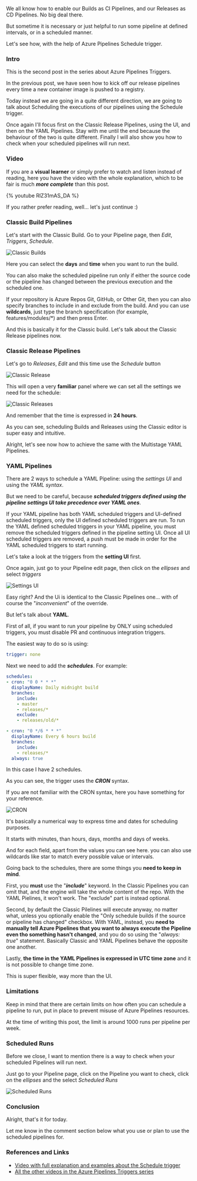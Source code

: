 We all know how to enable our Builds as CI Pipelines, and our Releases as CD Pipelines. No big deal there.

But sometime it is necessary or just helpful to run some pipeline at defined intervals, or in a scheduled manner.

Let's see how, with the help of Azure Pipelines Schedule trigger.

### Intro

This is the second post in the series about Azure Pipelines Triggers.

In the previous post, we have seen how to kick off our release pipelines every time a new container image is pushed to a registry.

Today instead we are going in a quite different direction, we are going to talk about Scheduling the executions of our pipelines using the Schedule trigger.

Once again I'll focus first on the Classic Release Pipelines, using the UI, and then on the YAML Pipelines. Stay with me until the end because the behaviour of the two is quite different.
Finally I will also show you how to check when your scheduled pipelines will run next.

### Video

If you are a __visual learner__ or simply prefer to watch and listen instead of reading, here you have the video with the whole explanation, which to be fair is much ___more complete___ than this post.

{% youtube RlZ31mAS_DA %}

If you rather prefer reading, well... let's just continue :) 

### Classic Build Pipelines

Let's start with the Classic Build. Go to your Pipeline page, then _Edit_, _Triggers_, _Schedule_.

![Classic Builds](https://dev-to-uploads.s3.amazonaws.com/i/db24m4gmgzpvs8280pzt.png)

Here you can select the __days__ and __time__ when you want to run the build.

You can also make the scheduled pipeline run only if either the source code or the pipeline has changed between the previous execution and the scheduled one.

If your repository is Azure Repos Git, GitHub, or Other Git, then you can also specify branches to include in and exclude from the build.
And you can use __wildcards__, just type the branch specification (for example, features/modules/*) and then press Enter.

And this is basically it for the Classic build. Let's talk about the Classic Release pipelines now.

### Classic Release Pipelines

Let's go to _Releases_, _Edit_ and this time use the _Schedule_ button

![Classic Release](https://dev-to-uploads.s3.amazonaws.com/i/7kckzlty0owwk6qqpml2.png)

This will open a very __familiar__ panel where we can set all the settings we need for the schedule:

![Classic Releases](https://dev-to-uploads.s3.amazonaws.com/i/b0fss4rai3m68r9mzdp6.png)

And remember that the time is expressed in __24 hours__.

As you can see, scheduling Builds and Releases using the Classic editor is super easy and intuitive.

Alright, let's see now how to achieve the same with the Multistage YAML Pipelines.

### YAML Pipelines

There are 2 ways to schedule a YAML Pipeline: using the _settings UI_ and using the _YAML syntax_.

But we need to be careful, because ___scheduled triggers defined using the pipeline settings UI take precedence over YAML ones___.

If your YAML pipeline has both YAML scheduled triggers and UI-defined scheduled triggers, only the UI defined scheduled triggers are run. To run the YAML defined scheduled triggers in your YAML pipeline, you must remove the scheduled triggers defined in the pipeline setting UI. Once all UI scheduled triggers are removed, a push must be made in order for the YAML scheduled triggers to start running.

Let's take a look at the triggers from the __setting UI__ first.

Once again, just go to your Pipeline edit page, then click on the _ellipses_ and select _triggers_

![Settings UI](https://dev-to-uploads.s3.amazonaws.com/i/uteiin5jddroy77rkzoa.png)

Easy right? And the Ui is identical to the Classic Pipelines one... with of course the "_inconvenient_" of the override.

But let's talk about __YAML__.

First of all, if you want to run your pipeline by ONLY using scheduled triggers, you must disable PR and continuous integration triggers.

The easiest way to do so is using:

```yaml
trigger: none
```

Next we need to add the ___schedules___. For example:

```yaml
schedules:
- cron: "0 0 * * *"
  displayName: Daily midnight build
  branches:
    include:
    - master
    - releases/*
    exclude:
    - releases/old/*

- cron: "0 */6 * * *"
  displayName: Every 6 hours build
  branches:
    include:
    - releases/*
  always: true
```

In this case I have 2 schedules.

As you can see, the trigger uses the ___CRON___ syntax.

If you are not familiar with the CRON syntax, here you have something for your reference.

![CRON](https://dev-to-uploads.s3.amazonaws.com/i/g57nfp1o7999j8bp4972.png)

It's basically a numerical way to express time and dates for scheduling purposes.

It starts with minutes, than hours, days, months and days of weeks.

And for each field, apart from the values you can see here. you can also use wildcards like star to match every possible value or intervals.

Going back to the schedules, there are some things you __need to keep in mind__.

First, you __must__ use the "___include___" keyword. In the Classic Pipelines you can omit that, and the engine will take the whole content of the repo. With the YAML Pielines, it won't work. The "exclude" part is instead optional.

Second, by default the Classic Pilelines will execute anyway, no matter what, unless you optionally enable the "Only schedule builds if the source or pipeline has changed" checkbox. With YAML, instead, you __need to manually tell Azure Pipelines that you want to always execute the Pipeline even tho something hasn't changed__, and you do so using the "_always: true_" statement. Basically Classic and YAML Pipelines behave the opposite one another.

Lastly, __the time in the YAML Pipelines is expressed in UTC time zone__ and it is not possible to change time zone.

This is super flexible, way more than the UI.

### Limitations

Keep in mind that there are certain limits on how often you can schedule a pipeline to run, put in place to prevent misuse of Azure Pipelines resources.  

At the time of writing this post, the limit is around 1000 runs per pipeline per week.

### Scheduled Runs

Before we close, I want to mention there is a way to check when your scheduled Pipelines will run next.

Just go to your Pipeline page, click on the Pipeline you want to check, click on the _ellipses_ and the select _Scheduled Runs_

![Scheduled Runs](https://dev-to-uploads.s3.amazonaws.com/i/2t0p7ktg3dxbhuuyph0u.png)

### Conclusion

Alright, that's it for today.

Let me know in the comment section below what you use or plan to use the scheduled pipelines for.

### References and Links

- [Video with full explanation and examples about the Schedule trigger](https://youtu.be/RlZ31mAS_DA)
- [All the other videos in the Azure Pipelines Triggers series](https://youtu.be/FHnPJ8FBjLM)
